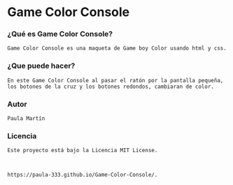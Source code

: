 # Game Color Console 
 
 ### ¿Qué es Game Color Console? 
    Game Color Console es una maqueta de Game boy Color usando html y css.

### ¿Que puede hacer?
    En este Game Color Console al pasar el ratón por la pantalla pequeña, los botones de la cruz y los botones redondos, cambiaran de color.

### Autor
    Paula Martín 

### Licencia
    Este proyecto está bajo la Licencia MIT License.
    
    
    
    https://paula-333.github.io/Game-Color-Console/.

